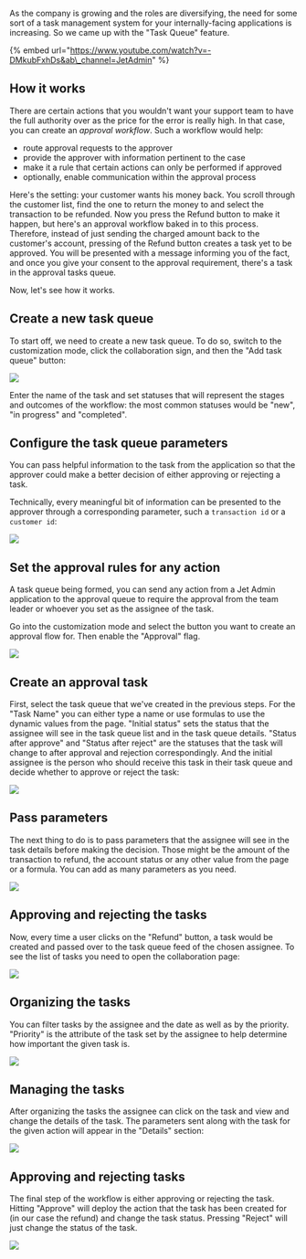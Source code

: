 As the company is growing and the roles are diversifying, the need for some sort of a task management system for your internally-facing applications is increasing. So we came up with the "Task Queue" feature.

{% embed url="https://www.youtube.com/watch?v=-DMkubFxhDs&ab\_channel=JetAdmin" %}

## How it works

There are certain actions that you wouldn't want your support team to have the full authority over as the price for the error is really high. In that case, you can create an _approval workflow_.  Such a workflow would help:

* route approval requests to the approver
* provide the approver with information pertinent to the case
* make it a rule that certain actions can only be performed if approved
* optionally, enable communication within the approval process 

Here's the setting: your customer wants his money back. You scroll through the customer list, find the one to return the money to and select the transaction to be refunded. Now you press the Refund button to make it happen, but here's an approval workflow baked in to this process. Therefore, instead of just sending the charged amount back to the customer's account, pressing of the Refund button creates a task yet to be approved. You will be presented with a message informing you of the fact, and once you give your consent to the approval requirement, there's a task in the approval tasks queue.

Now, let's see how it works.

## Create a new task queue

To start off, we need to create a new task queue. To do so, switch to the customization mode, click the collaboration sign, and then the "Add task queue" button:

![](https://gblobscdn.gitbook.com/assets%2F-LQ08RFAKZvFADEiXKFy%2F-MO5_tBEdLxno3a-aqcf%2F-MO5bmChtu10LaCzulI1%2FGIF153.gif?alt=media&token=384fc061-4d68-4f77-b37c-39f84d26c930)

Enter the name of the task and set statuses that will represent the stages and outcomes of the workflow: the most common statuses would be "new", "in progress" and "completed". 

## Configure the task queue parameters

You can pass helpful information to the task from the application so that the approver could make a better decision of either approving or rejecting a task.

 Technically, every meaningful bit of information can  be presented to the approver through a corresponding parameter, such a `transaction id` or a `customer id`:

![](https://gblobscdn.gitbook.com/assets%2F-LQ08RFAKZvFADEiXKFy%2F-MO5_tBEdLxno3a-aqcf%2F-MO5c4QBHsfWkWNYVgT0%2Fimage.png?alt=media&token=aed90eaa-18ab-46eb-8ff2-23fc0689b3a7)

## Set the approval rules for any action

A task queue being formed, you can send any action from a Jet Admin application to the approval queue to require the approval from the team leader or whoever you set as the assignee of the task.

Go into the customization mode and select the button you want to create an approval flow for. Then enable the "Approval" flag.

![](https://gblobscdn.gitbook.com/assets%2F-LQ08RFAKZvFADEiXKFy%2F-MO5c8r8iHD0iy25YmfD%2F-MO5d4wLAv3TIFUUz6QL%2FGIF154.gif?alt=media&token=dd38ea82-b748-4ef3-90e5-d8807efbef31)

## Create an approval task

First, select the task queue that we've created in the previous steps. For the "Task Name" you can either type a name or use formulas to use the dynamic values from the page. "Initial status" sets the status that the assignee will see in the task queue list and in the task queue details. "Status after approve" and "Status after reject" are the statuses that the task will change to after approval and rejection correspondingly. And the initial assignee is the person who should receive this task in their task queue and decide whether to approve or reject the task:

![](https://gblobscdn.gitbook.com/assets%2F-LQ08RFAKZvFADEiXKFy%2F-MO5c8r8iHD0iy25YmfD%2F-MO5eaoSwDiCN1MkzKNN%2FGIF156.gif?alt=media&token=f216af69-1c77-43d5-bd27-e10fa0b5d719)

## Pass parameters

The next thing to do is to pass parameters that the assignee will see in the task details before making the decision. Those might be the amount of the transaction to refund, the account status or any other value from the page or a formula. You can add as many parameters as you need.

![](https://gblobscdn.gitbook.com/assets%2F-LQ08RFAKZvFADEiXKFy%2F-MO5c8r8iHD0iy25YmfD%2F-MO5e9I6XJQkhWhDH8Rs%2FGIF155.gif?alt=media&token=170bc0d1-e464-483b-a8bb-ad39db21e187)

## Approving and rejecting the tasks

Now, every time a user clicks on the "Refund" button, a task would be created and passed over to the task queue feed of the chosen assignee. To see the list of tasks you need to open the collaboration page:

![](https://gblobscdn.gitbook.com/assets%2F-LQ08RFAKZvFADEiXKFy%2F-MO5c8r8iHD0iy25YmfD%2F-MO5fTqxXSpk87kxahBQ%2F%D0%91%D0%B5%D0%B7%D1%8B%D0%BC%D1%8F%D0%BD%D0%BD%D1%8B%D0%B9.png?alt=media&token=c06a8397-01d8-4d34-b912-3f69abe2f196)

## Organizing the tasks

You can filter tasks by the assignee and the date as well as by the priority. "Priority" is the attribute of the task set by the assignee to help determine how important the given task is.

![](https://gblobscdn.gitbook.com/assets%2F-LQ08RFAKZvFADEiXKFy%2F-MO5c8r8iHD0iy25YmfD%2F-MO5g4p9axBF4_VvC2av%2FGIF157.gif?alt=media&token=e73ab5f7-1674-42a1-988e-3bf8ccdb254d)

## Managing the tasks

After organizing the tasks the assignee can click on the task and view and change the details of the task. The parameters sent along with the task for the given action will appear in the "Details" section:

![](https://gblobscdn.gitbook.com/assets%2F-LQ08RFAKZvFADEiXKFy%2F-MO5c8r8iHD0iy25YmfD%2F-MO5h4bfA6f-jK0RUktn%2FGIF159.gif?alt=media&token=0fc19f6c-caf9-4dae-b2f7-1cfb9344a103)

## Approving and rejecting tasks

The final step of the workflow is either approving or rejecting the task. Hitting "Approve" will deploy the action that the task has been created for \(in our case the refund\) and change the task status. Pressing "Reject" will just change the status of the task. 

![](https://gblobscdn.gitbook.com/assets%2F-LQ08RFAKZvFADEiXKFy%2F-MO5c8r8iHD0iy25YmfD%2F-MO5gk6yPpmI3QSMnfqB%2FGIF158.gif?alt=media&token=f4799030-f6e5-4c83-937b-1bdcfebe6140)



